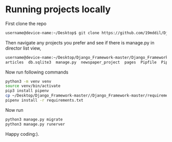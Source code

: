 # Running projects locally
First clone the repo 
```bash
username@device-name:~/Desktop$ git clone https://github.com/19mddil/Django_Framework.git
```
Then navigate any projects you prefer and see if there is manage.py in director list view,
```bash
username@device-name:~/Desktop/Django_Framework-master/Django_Framework-master/demo_projects/news$ ls
articles  db.sqlite3  manage.py  newspaper_project  pages  Pipfile  Pipfile.lock  Procfile  requirements.txt  users
```
Now run following commands
```bash
python3 -m venv venv
source venv/bin/activate
pip3 install pipenv
cp ~/Desktop/Django_Framework-master//Django_Framework-master/requirements.txt .
pipenv install -r requirements.txt
```
Now run
```bash
python3 manage.py migrate
python3 manage.py runerver
```
Happy coding:).


